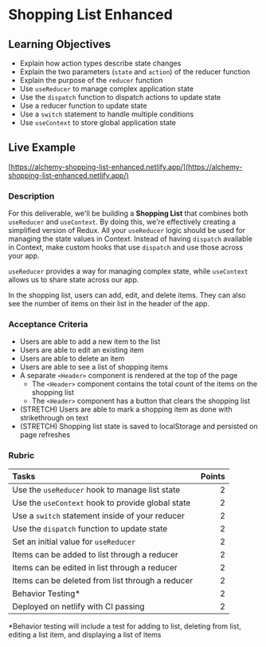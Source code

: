 # Shopping List Enhanced

## Learning Objectives

- Explain how action types describe state changes
- Explain the two parameters (`state` and `action`) of the reducer function
- Explain the purpose of the `reducer` function
- Use `useReducer` to manage complex application state
- Use the `dispatch` function to dispatch actions to update state
- Use a reducer function to update state
- Use a `switch` statement to handle multiple conditions
- Use `useContext` to store global application state

## Live Example

[https://alchemy-shopping-list-enhanced.netlify.app/](https://alchemy-shopping-list-enhanced.netlify.app/)

### Description

For this deliverable, we'll be building a **Shopping List** that combines both `useReducer` and `useContext`. By doing this, we're effectively creating a simplified version of Redux. All your `useReducer` logic should be used for managing the state values in Context. Instead of having `dispatch` available in Context, make custom hooks that use `dispatch` and use those across your app.

`useReducer` provides a way for managing complex state, while `useContext` allows us to share state across our app.

In the shopping list, users can add, edit, and delete items. They can also see the number of items on their list in the header of the app.

### Acceptance Criteria

- Users are able to add a new item to the list
- Users are able to edit an existing item
- Users are able to delete an item
- Users are able to see a list of shopping items
- A separate `<Header>` component is rendered at the top of the page
  - The `<Header>` component contains the total count of the items on the shopping list
  - The `<Header>` component has a button that clears the shopping list
- (STRETCH) Users are able to mark a shopping item as done with strikethrough on text
- (STRETCH) Shopping list state is saved to localStorage and persisted on page refreshes

### Rubric

| Tasks                                             | Points |
| :------------------------------------------------ | -----: |
| Use the `useReducer` hook to manage list state    |      2 |
| Use the `useContext` hook to provide global state |      2 |
| Use a `switch` statement inside of your reducer   |      2 |
| Use the `dispatch` function to update state       |      2 |
| Set an initial value for `useReducer`             |      2 |
| Items can be added to list through a reducer      |      2 |
| Items can be edited in list through a reducer     |      2 |
| Items can be deleted from list through a reducer  |      2 |
| Behavior Testing\*                                |      2 |
| Deployed on netlify with CI passing               |      2 |

\*Behavior testing will include a test for adding to list, deleting from list,
editing a list item, and displaying a list of items
